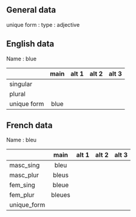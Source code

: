 ## General data

unique form :
type : adjective

## English data

Name : blue

|             | main | alt 1 | alt 2 | alt 3 |
| :---------- | :--: | :---: | :---: | ----- |
| singular    |      |       |       |       |
| plural      |      |       |       |       |
| unique form | blue |       |       |       |

## French data

Name : bleu

|             |  main  | alt 1 | alt 2 | alt 3 |
| :---------- | :----: | :---: | :---: | :---: |
| masc_sing   |  bleu  |       |       |       |
| masc_plur   | bleus  |       |       |       |
| fem_sing    | bleue  |       |       |       |
| fem_plur    | bleues |       |       |       |
| unique_form |        |       |       |       |


